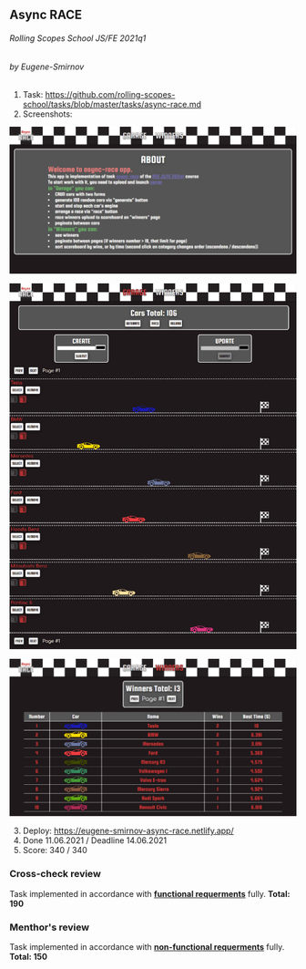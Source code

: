 ## Async RACE

###### Rolling Scopes School JS/FE 2021q1

###### by Eugene-Smirnov

1. Task: https://github.com/rolling-scopes-school/tasks/blob/master/tasks/async-race.md
2. Screenshots:

![AboutPage screenshot](./screenshots/about.jpg)

![GaragePage screenshot](./screenshots/garage.jpg)

![WinnersPage screenshot](./screenshots/winners.jpg)

3. Deploy: https://eugene-smirnov-async-race.netlify.app/
4. Done 11.06.2021 / Deadline 14.06.2021
5. Score: 340 / 340

### Cross-check review

Task implemented in accordance with **[functional requerments](https://github.com/rolling-scopes-school/tasks/blob/master/tasks/async-race.md#functional-requirements)** fully.
**Total: 190**

### Menthor's review

Task implemented in accordance with **[non-functional requerments](https://github.com/rolling-scopes-school/tasks/blob/master/tasks/async-race.md#non-functional-requirements)** fully.
**Total: 150**
